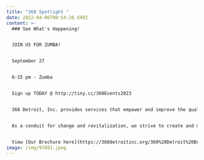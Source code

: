 ```yaml
---
title: "360 Spotlight "
date: 2022-04-06T00:54:26.598Z
content: >-
  ### See What's Happening!


  J﻿OIN US FOR ZUMBA!


  September 27


  6﻿:15 pm - Zumba


  Sign up TODAY @ http://tiny.cc/360Events2023


  360 Detroit, Inc. provides services that empower and improve the quality of life for individuals and families. We are dedicated to assisting people in becoming self-sufficient, anchored, stabilized and well-rounded community members.


  As a conduit for change and revitalization, we strive to create and maintain viable, safe communities within Detroit


  View [Our Brochure here](https://360detroitinc.org/360%20Detroit%20Brochure.pdf)!
image: /img/97881.jpeg
---
```

